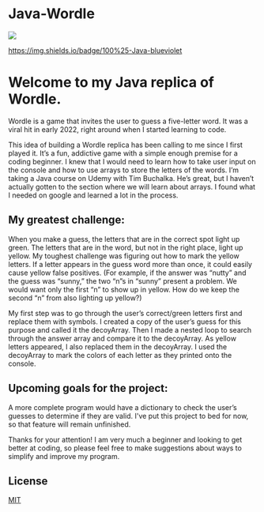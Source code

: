 # Java-Wordle

<img src="https://img.shields.io/badge/100%25-Java-blueviolet"/></a>
        
https://img.shields.io/badge/100%25-Java-blueviolet



# Welcome to my Java replica of Wordle. 
Wordle is a game that invites the user to guess a five-letter word. It was a viral hit in early 2022, right around when I started learning to code.



This idea of building a Wordle replica has been calling to me since I first played it. It’s a fun, addictive game with a simple enough premise for a coding beginner. I knew that I would need to learn how to take user input on the console and how to use arrays to store the letters of the words. I’m taking a Java course on Udemy with Tim Buchalka. He’s great, but I haven’t actually gotten to the section where we will learn about arrays. I found what I needed on google and learned a lot in the process.


## My greatest challenge: 
When you make a guess, the letters that are in the correct spot light up green. The letters that are in the word, but not in the right place, light up yellow. My toughest challenge was figuring out how to mark the yellow letters. If a letter appears in the guess word more than once, it could easily cause yellow false positives. (For example, if the answer was “nutty” and the guess was “sunny,” the two “n”s in “sunny” present a problem. We would want only the first “n” to show up in yellow. How do we keep the second “n” from also lighting up yellow?)


My first step was to go through the user’s correct/green letters first and replace them with symbols. I created a copy of the user’s guess for this purpose and called it the decoyArray. Then I made a nested loop to search through the answer array and compare it to the decoyArray. As yellow letters appeared, I also replaced them in the decoyArray. I used the decoyArray to mark the colors of each letter as they printed onto the console. 



## Upcoming goals for the project:   
A more complete program would have a dictionary to check the user’s guesses to determine if they are valid. I've put this project to bed for now, so that feature will remain unfinished. 



Thanks for your attention! I am very much a beginner and looking to get better at coding, so please feel free to make suggestions about ways to simplify and improve my program.


## License
[MIT](https://choosealicense.com/licenses/mit/)

